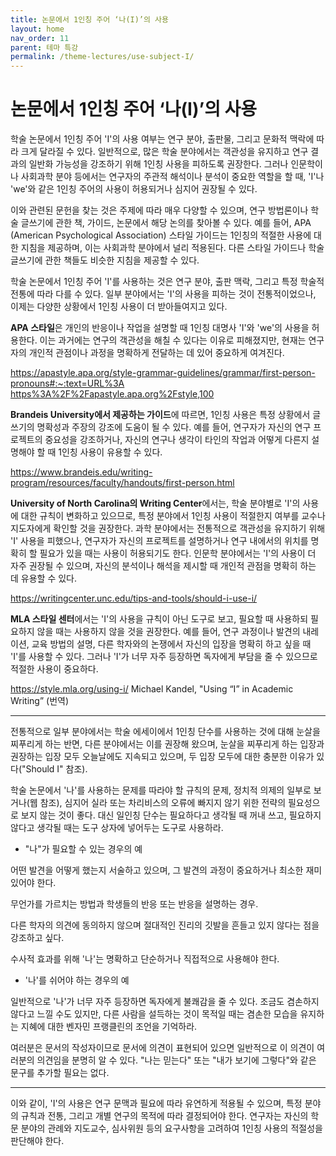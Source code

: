 ```yaml
---
title: 논문에서 1인칭 주어 ‘나(I)’의 사용
layout: home
nav_order: 11
parent: 테마 특강
permalink: /theme-lectures/use-subject-I/
---
```


# 논문에서 1인칭 주어 ‘나(I)’의 사용

학술 논문에서 1인칭 주어 'I'의 사용 여부는 연구 분야, 출판물, 그리고 문화적 맥락에 따라 크게 달라질 수 있다. 일반적으로, 많은 학술 분야에서는 객관성을 유지하고 연구 결과의 일반화 가능성을 강조하기 위해 1인칭 사용을 피하도록 권장한다. 그러나 인문학이나 사회과학 분야 등에서는 연구자의 주관적 해석이나 분석이 중요한 역할을 할 때, 'I'나 'we'와 같은 1인칭 주어의 사용이 허용되거나 심지어 권장될 수 있다.

이와 관련된 문헌을 찾는 것은 주제에 따라 매우 다양할 수 있으며, 연구 방법론이나 학술 글쓰기에 관한 책, 가이드, 논문에서 해당 논의를 찾아볼 수 있다. 예를 들어, APA (American Psychological Association) 스타일 가이드는 1인칭의 적절한 사용에 대한 지침을 제공하며, 이는 사회과학 분야에서 널리 적용된다. 다른 스타일 가이드나 학술 글쓰기에 관한 책들도 비슷한 지침을 제공할 수 있다.

학술 논문에서 1인칭 주어 'I'를 사용하는 것은 연구 분야, 출판 맥락, 그리고 특정 학술적 전통에 따라 다를 수 있다. 일부 분야에서는 'I'의 사용을 피하는 것이 전통적이었으나, 이제는 다양한 상황에서 1인칭 사용이 더 받아들여지고 있다.

**APA 스타일**은 개인의 반응이나 작업을 설명할 때 1인칭 대명사 'I'와 'we'의 사용을 허용한다. 이는 과거에는 연구의 객관성을 해칠 수 있다는 이유로 피해졌지만, 현재는 연구자의 개인적 관점이나 과정을 명확하게 전달하는 데 있어 중요하게 여겨진다.

[https://apastyle.apa.org/style-grammar-guidelines/grammar/first-person-pronouns#:~:text=URL%3A https%3A%2F%2Fapastyle.apa.org%2Fstyle,100](https://apastyle.apa.org/style-grammar-guidelines/grammar/first-person-pronouns#:~:text=URL%3A%20https%3A%2F%2Fapastyle.apa.org%2Fstyle,100)

**Brandeis University에서 제공하는 가이드**에 따르면, 1인칭 사용은 특정 상황에서 글쓰기의 명확성과 주장의 강조에 도움이 될 수 있다. 예를 들어, 연구자가 자신의 연구 프로젝트의 중요성을 강조하거나, 자신의 연구나 생각이 타인의 작업과 어떻게 다른지 설명해야 할 때 1인칭 사용이 유용할 수 있다.

https://www.brandeis.edu/writing-program/resources/faculty/handouts/first-person.html

**University of North Carolina의 Writing Center**에서는, 학술 분야별로 'I'의 사용에 대한 규칙이 변화하고 있으므로, 특정 분야에서 1인칭 사용이 적절한지 여부를 교수나 지도자에게 확인할 것을 권장한다. 과학 분야에서는 전통적으로 객관성을 유지하기 위해 'I' 사용을 피했으나, 연구자가 자신의 프로젝트를 설명하거나 연구 내에서의 위치를 명확히 할 필요가 있을 때는 사용이 허용되기도 한다. 인문학 분야에서는 'I'의 사용이 더 자주 권장될 수 있으며, 자신의 분석이나 해석을 제시할 때 개인적 관점을 명확히 하는 데 유용할 수 있다.

https://writingcenter.unc.edu/tips-and-tools/should-i-use-i/

**MLA 스타일 센터**에서는 'I'의 사용을 규칙이 아닌 도구로 보고, 필요할 때 사용하되 필요하지 않을 때는 사용하지 않을 것을 권장한다. 예를 들어, 연구 과정이나 발견의 내레이션, 교육 방법의 설명, 다른 학자와의 논쟁에서 자신의 입장을 명확히 하고 싶을 때 'I'를 사용할 수 있다. 그러나 'I'가 너무 자주 등장하면 독자에게 부담을 줄 수 있으므로 적절한 사용이 중요하다.

https://style.mla.org/using-i/  Michael Kandel, "Using “I” in Academic Writing” (번역)

---

전통적으로 일부 분야에서는 학술 에세이에서 1인칭 단수를 사용하는 것에 대해 눈살을 찌푸리게 하는 반면, 다른 분야에서는 이를 권장해 왔으며, 눈살을 찌푸리게 하는 입장과 권장하는 입장 모두 오늘날에도 지속되고 있으며, 두 입장 모두에 대한 충분한 이유가 있다("Should I" 참조).

학술 논문에서 '나'를 사용하는 문제를 따라야 할 규칙의 문제, 정치적 의제의 일부로 보거나(웹 참조), 심지어 실라 또는 차리비스의 오류에 빠지지 않기 위한 전략의 필요성으로 보지 않는 것이 좋다. 대신 일인칭 단수는 필요하다고 생각될 때 꺼내 쓰고, 필요하지 않다고 생각될 때는 도구 상자에 넣어두는 도구로 사용하라.

- "나"가 필요할 수 있는 경우의 예

어떤 발견을 어떻게 했는지 서술하고 있으며, 그 발견의 과정이 중요하거나 최소한 재미있어야 한다.

무언가를 가르치는 방법과 학생들의 반응 또는 반응을 설명하는 경우.

다른 학자의 의견에 동의하지 않으며 절대적인 진리의 깃발을 흔들고 있지 않다는 점을 강조하고 싶다.

수사적 효과를 위해 '나'는 명확하고 단순하거나 직접적으로 사용해야 한다.

- '나'를 쉬어야 하는 경우의 예

일반적으로 '나'가 너무 자주 등장하면 독자에게 불쾌감을 줄 수 있다. 조금도 겸손하지 않다고 느낄 수도 있지만, 다른 사람을 설득하는 것이 목적일 때는 겸손한 모습을 유지하는 지혜에 대한 벤자민 프랭클린의 조언을 기억하라.

여러분은 문서의 작성자이므로 문서에 의견이 표현되어 있으면 일반적으로 이 의견이 여러분의 의견임을 분명히 알 수 있다. "나는 믿는다" 또는 "내가 보기에 그렇다"와 같은 문구를 추가할 필요는 없다.

---

이와 같이, 'I'의 사용은 연구 문맥과 필요에 따라 유연하게 적용될 수 있으며, 특정 분야의 규칙과 전통, 그리고 개별 연구의 목적에 따라 결정되어야 한다. 연구자는 자신의 학문 분야의 관례와 지도교수, 심사위원 등의 요구사항을 고려하여 1인칭 사용의 적절성을 판단해야 한다.